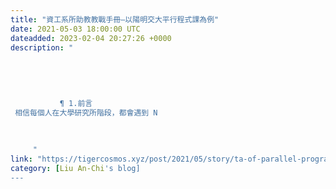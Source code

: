 ```yaml
---
title: "資工系所助教教戰手冊—以陽明交大平行程式課為例"
date: 2021-05-03 18:00:00 UTC
dateadded: 2023-02-04 20:27:26 +0000
description: "
    
      
      
        
        
           ¶ 1.前言 
 相信每個人在大學研究所階段，都會遇到 N
        
      
    
     "
link: "https://tigercosmos.xyz/post/2021/05/story/ta-of-parallel-programming-course/"
category: [Liu An-Chi's blog]
---
```

